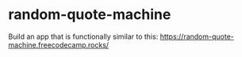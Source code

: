 # random-quote-machine
Build an app that is functionally similar to this: https://random-quote-machine.freecodecamp.rocks/

